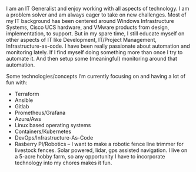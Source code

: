 <!---
- 👋 Hi, I’m @jacobbweber
- 👀 I’m interested in ...
- 🌱 I’m currently learning ...
- 💞️ I’m looking to collaborate on ...
- 📫 How to reach me ...


jacobbweber/jacobbweber is a ✨ special ✨ repository because its `README.md` (this file) appears on your GitHub profile.
You can click the Preview link to take a look at your changes.
--->

I am an IT Generalist and enjoy working with all aspects of technology. I am a problem solver and am always eager to take on new challenges. Most of my IT background has been centered around Windows Infrastructure Systems, Cisco UCS hardware, and VMware products from design, implementation, to support. But in my spare time, I still educate myself on other aspects of IT like Development, IT/Project Management, Infrastructure-as-code. I have been really passionate about automation and monitoring lately. If I find myself doing something more than once I try to automate it. And then setup some (meaningful) monitoring around that automation.

Some technologies/concepts I’m currently focusing on and having a lot of fun with:
- Terraform
- Ansible
- Gitlab
- Prometheus/Grafana
- Azure/Aws
- Linux based operating systems
- Containers/Kubernetes
- DevOps/Infrastructure-As-Code
- Rasberry PI/Robotics – I want to make a robotic fence line trimmer for livestock fences. Solar powered, lidar, gps assisted navigation. I live on a 5-acre hobby farm, so any opportunity I have to incorporate technology into my chores makes it fun.
